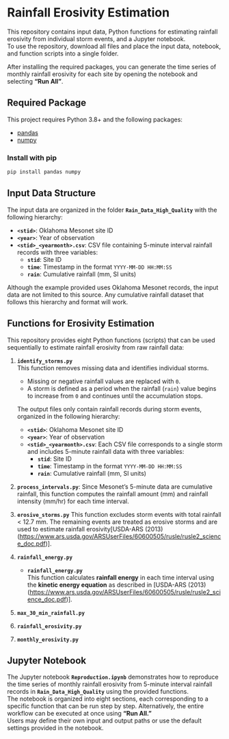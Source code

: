 # Rainfall Erosivity Estimation

This repository contains input data, Python functions for estimating rainfall erosivity from individual storm events, and a Jupyter notebook.  
To use the repository, download all files and place the input data, notebook, and function scripts into a single folder.  

After installing the required packages, you can generate the time series of monthly rainfall erosivity for each site by opening the notebook and selecting **“Run All”**.  


## Required Package

This project requires Python 3.8+ and the following packages:

- [pandas](https://pandas.pydata.org/)  
- [numpy](https://numpy.org/)  

### Install with pip
```bash
pip install pandas numpy
```

## Input Data Structure

The input data are organized in the folder **`Rain_Data_High_Quality`** with the following hierarchy:  

- **`<stid>`**: Oklahoma Mesonet site ID  
- **`<year>`**: Year of observation  
- **`<stid>_<yearmonth>.csv`**: CSV file containing 5-minute interval rainfall records with three variables:  
  - **`stid`**: Site ID  
  - **`time`**: Timestamp in the format `YYYY-MM-DD HH:MM:SS`  
  - **`rain`**: Cumulative rainfall (mm, SI units)  

Although the example provided uses Oklahoma Mesonet records, the input data are not limited to this source. Any cumulative rainfall dataset that follows this hierarchy and format will work.  


## Functions for Erosivity Estimation

This repository provides eight Python functions (scripts) that can be used sequentially to estimate rainfall erosivity from raw rainfall data:  

1. **`identify_storms.py`**  
   This function removes missing data and identifies individual storms.  
   - Missing or negative rainfall values are replaced with `0`.  
   - A storm is defined as a period when the rainfall (`rain`) value begins to increase from `0` and continues until the accumulation stops.  

   The output files only contain rainfall records during storm events, organized in the following hierarchy:
    - **`<stid>`**: Oklahoma Mesonet site ID  
    - **`<year>`**: Year of observation  
    - **`<stid>_<yearmonth>.csv`**: Each CSV file corresponds to a single storm and includes 5-minute rainfall data with three variables:
      - **`stid`**: Site ID  
      - **`time`**: Timestamp in the format `YYYY-MM-DD HH:MM:SS`  
      - **`rain`**: Cumulative rainfall (mm, SI units)  
 
2. **`process_intervals.py`**:
   Since Mesonet’s 5-minute data are cumulative rainfall, this function computes the rainfall amount (mm) and rainfall intensity (mm/hr) for each time interval.
   
3. **`erosive_storms.py`**
   This function excludes storm events with total rainfall < 12.7 mm. The remaining events are treated as erosive storms and are used to estimate rainfall erosivity[USDA-ARS (2013)(https://www.ars.usda.gov/ARSUserFiles/60600505/rusle/rusle2_science_doc.pdf)].
   
4. **`rainfall_energy.py`**
   - **`rainfall_energy.py`**  
  This function calculates **rainfall energy** in each time interval using the **kinetic energy equation** as described in [USDA-ARS (2013)(https://www.ars.usda.gov/ARSUserFiles/60600505/rusle/rusle2_science_doc.pdf)].

   
9. **`max_30_min_rainfall.py`**  
10. **`rainfall_erosivity.py`**  
11. **`monthly_erosivity.py`**  

## Jupyter Notebook

The Jupyter notebook **`Reproduction.ipynb`** demonstrates how to reproduce the time series of monthly rainfall erosivity from 5-minute interval rainfall records in **`Rain_Data_High_Quality`** using the provided functions.  
The notebook is organized into eight sections, each corresponding to a specific function that can be run step by step. Alternatively, the entire workflow can be executed at once using **“Run All.”**  
Users may define their own input and output paths or use the default settings provided in the notebook.  




